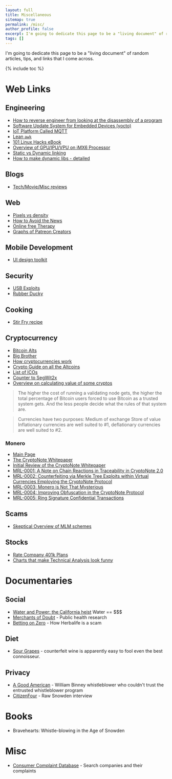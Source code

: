 ```yaml
---
layout: full
title: Miscellaneous
sitemap: true
permalink: /misc/
author_profile: false
excerpt: I'm going to dedicate this page to be a "living document" of random articles, tips, and links that I come across
tags: []
---
```


I'm going to dedicate this page to be a "living document" of random articles, tips, and links that I come across.

{% include toc %}

# Web Links

## Engineering

- [How to reverse engineer from looking at the disassembly of a program](https://beginners.re/RE4B-EN.pdf)
- [Software Update System for Embedded Devices (yocto)](https://github.com/sbabic/swupdate) 
- [IoT Platform Called MQTT](http://mqtt.org/faq)
- [Lean `awk`](https://www.digitalocean.com/community/tutorials/how-to-use-the-awk-language-to-manipulate-text-in-linux)
- [101 Linux Hacks eBook](http://thegeekstuff.s3.amazonaws.com/files/linux-101-hacks.zip)
- [Overview of GPU/IPU/VPU on iMX6 Processor](http://cache.freescale.com/files/training/doc/ftf/2014/FTF-CON-F0119.pdf)
- [Static vs Dynamic linking](http://www.yolinux.com/TUTORIALS/LibraryArchives-StaticAndDynamic.html)
- [How to make dynamic libs - detailed](https://software.intel.com/sites/default/files/m/a/1/e/dsohowto.pdf)

## Blogs
- [Tech/Movie/Misc reviews](https://www.jwz.org/blog/)

## Web

- [Pixels vs density](http://teknosrc.com/resolution-vs-pixel-density-in-displays-all-you-need-to-know/)
- [How to Avoid the News](http://www.dobelli.com/wp-content/uploads/2013/03/Avoid_News_Part1_TEXT.pdf)
- [Online free Therapy](https://www.7cups.com/)
- [Graphs of Patreon Creators](https://graphtreon.com/top-patreon-creators)

## Mobile Development 
- [UI design toolkit](https://www.invisionapp.com/)

## Security

- [USB Exploits](https://security.stackexchange.com/questions/102873/how-can-usb-sticks-be-dangerous)
- [Rubber Ducky](http://usbrubberducky.com/#!index.md)

## Cooking

 - [Stir Fry recipe](https://www.lifehacker.com.au/2016/04/make-foolproof-stir-fry-dishes-with-this-simple-formula/)

## Cryptocurrency

 - [Bitcoin Alts](http://www.investopedia.com/tech/6-most-important-cryptocurrencies-other-bitcoin/)
 - [Big Brother](https://www.socialcooling.com/)
 - [How cryptocurrencies work](https://www.youtube.com/watch?time_continue=741&v=bBC-nXj3Ng4)
 - [Crypto Guide on all the Altcoins](https://mycrypto.guide/)
 - [List of ICOs](https://www.smithandcrown.com/icos/)
 - [Counter to SegWit2x](https://medium.com/@thepiratewhocantbenamed/my-thoughts-on-your-thoughts-17474d800dda)
 - [Overview on calculating value of some cryptos](https://s3.eu-west-2.amazonaws.com/john-pfeffer/An+Investor%27s+Take+on+Cryptoassets+v6.pdf)

>The higher the cost of running a validating node gets, the higher the total percentage of Bitcoin users forced to use Bitcoin as a trusted system gets. And the less people decide what the rules of that system are.

> Currencies have two purposes:
> Medium of exchange
> Store of value
> Inflationary currencies are well suited to #1, deflationary currencies are well suited to #2.
 
### Monero 

 - [Main Page](https://bitcointalk.org/index.php?topic=583449.0)
 - [The CryptoNote Whitepaper](https://cryptonote.org/whitepaper.pdf)
 - [Initial Review of the CryptoNote Whitepaper](http://downloads.getmonero.org/whitepaper_review.pdf)
 - [MRL-0001: A Note on Chain Reactions in Traceability in CryptoNote 2.0](https://lab.getmonero.org/pubs/MRL-0001.pdf)
 - [MRL-0002: Counterfeiting via Merkle Tree Exploits within Virtual Currencies Employing the CryptoNote Protocol](https://lab.getmonero.org/pubs/MRL-0002.pdf)
 - [MRL-0003: Monero is Not That Mysterious](https://lab.getmonero.org/pubs/MRL-0003.pdf)
 - [MRL-0004: Improving Obfuscation in the CryptoNote Protocol](https://lab.getmonero.org/pubs/MRL-0004.pdf)
 - [MRL-0005: Ring Signature Confidential Transactions](https://lab.getmonero.org/pubs/MRL-0005.pdf)

  
## Scams
 - [Skeptical Overview of MLM schemes](http://www.mlmwatch.org/)
  
## Stocks
 - [Rate Company 401k Plans](https://www.brightscope.com/ratings/)
 - [Charts that make Technical Analysis look funny](https://pensionpartners.com/put-these-charts-on-your-wall/)

# Documentaries

## Social 

 - [Water and Power:  the California heist](http://www.imdb.com/title/tt6290202/)  Water == $$$
 - [Merchants of Doubt](http://www.imdb.com/title/tt3675568/) - Public health research 
 - [Betting on Zero](https://www.netflix.com/title/80108609) - How Herbalife is a scam

## Diet

 - [Sour Grapes](http://www.imdb.com/title/tt5728684/) - counterfeit wine is apparently easy to fool even the best connoisseur.

## Privacy
 - [A Good American](https://en.wikipedia.org/wiki/A_Good_American) - William Binney whistleblower who couldn't trust the entrusted whistleblower program
 - [CitizenFour](http://thoughtmaybe.com/citizenfour/) - Raw Snowden interview

# Books
 - Bravehearts: Whistle-blowing in the Age of Snowden

# Misc
 - [Consumer Complaint Database](https://www.consumerfinance.gov) - Search companies and their complaints
